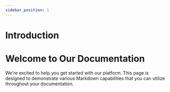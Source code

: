 ```yaml
---
sidebar_position: 1
---
```


# Introduction

# Welcome to Our Documentation

We're excited to help you get started with our platform. This page is designed to demonstrate various Markdown capabilities that you can utilize throughout your documentation.
